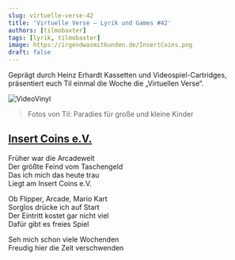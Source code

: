 ```yaml
---
slug: virtuelle-verse-42
title: 'Virtuelle Verse – Lyrik und Games #42'
authors: [tilmobaxter]
tags: [lyrik, tilmobaxter]
image: https://irgendwasmitkunden.de/InsertCoins.png
draft: false
---
```


Geprägt durch Heinz Erhardt Kassetten und Videospiel-Cartridges, präsentiert euch Til einmal die Woche die „Virtuellen Verse“.
<!--truncate-->

![VideoVinyl](https://irgendwasmitkunden.de/InsertCoins.png)
> Fotos von Til: Paradies für große und kleine Kinder

## [Insert Coins e.V.](https://www.insert-coins.com/)

Früher war die Arcadewelt  
Der größte Feind vom Taschengeld  
Das ich mich das heute trau  
Liegt am Insert Coins e.V. 

Ob Flipper, Arcade, Mario Kart  
Sorglos drücke ich auf Start  
Der Eintritt kostet gar nicht viel  
Dafür gibt es freies Spiel 

Seh mich schon viele Wochenden  
Freudig hier die Zeit verschwenden  

